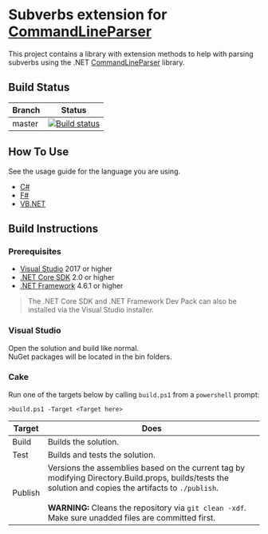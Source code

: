 # Subverbs extension for [CommandLineParser](https://github.com/commandlineparser/commandline)

This project contains a library with extension methods to help with parsing subverbs using the .NET [CommandLineParser](https://github.com/commandlineparser/commandline) library.

## Build Status

Branch | Status
---|---
master | [![Build status](https://waalewijn.visualstudio.com/commandlineparser-subverbextension/_apis/build/status/commandlineparser-subverbextension-CI?branchName=master)](https://waalewijn.visualstudio.com/commandlineparser-subverbextension/_build/latest?definitionId=1)

## How To Use

See the usage guide for the language you are using.

* [C#](usage/CSharp.md)
* [F#](usage/FSharp.md)
* [VB.NET](usage/VBNET.md)

## Build Instructions

### Prerequisites

* [Visual Studio](https://visualstudio.microsoft.com/downloads/) 2017 or higher
* [.NET Core SDK](https://dotnet.microsoft.com/download) 2.0 or higher
* [.NET Framework](https://dotnet.microsoft.com/download) 4.6.1 or higher

> The .NET Core SDK and .NET Framework Dev Pack can also be installed via the Visual Studio installer.

### Visual Studio

Open the solution and build like normal.<br/>
NuGet packages will be located in the bin folders.

### Cake

Run one of the targets below by calling ```build.ps1``` from a ```powershell``` prompt:

```
>build.ps1 -Target <Target here>
```

Target | Does
--- | ---
Build | Builds the solution.
Test | Builds and tests the solution.
Publish | Versions the assemblies based on the current tag by modifying Directory.Build.props, builds/tests the solution and copies the artifacts to ```./publish```.<br/><br/> **WARNING:** Cleans the repository via ```git clean -xdf```. Make sure unadded files are committed first.